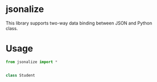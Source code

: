 # jsonalize

This library supports two-way data binding between JSON and Python class.

# Usage

```python
from jsonalize import *


class Student

```



